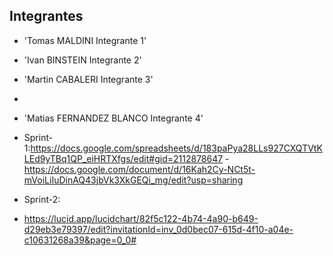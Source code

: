  ## Integrantes
- 'Tomas MALDINI Integrante 1'
- 'Ivan BINSTEIN Integrante 2'
- 'Martin CABALERI Integrante 3'
- 
- 'Matias FERNANDEZ BLANCO Integrante 4'
- Sprint-1:https://docs.google.com/spreadsheets/d/183paPya28LLs927CXQTVtKLEd9yTBq1QP_eiHRTXfgs/edit#gid=2112878647
-https://docs.google.com/document/d/16Kah2Cy-NCt5t-mVoiLiIuDinAQ43jbVk3XkGEQi_mg/edit?usp=sharing

- Sprint-2:
- https://lucid.app/lucidchart/82f5c122-4b74-4a90-b649-d29eb3e79397/edit?invitationId=inv_0d0bec07-615d-4f10-a04e-c10631268a39&page=0_0#
